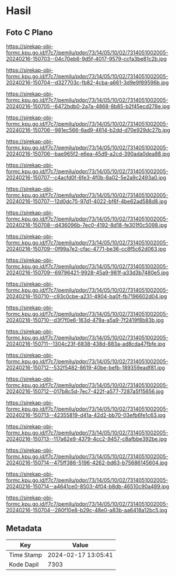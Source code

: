 # Hasil

## Foto C Plano

https://sirekap-obj-formc.kpu.go.id/f7c7/pemilu/pdpr/73/14/05/10/02/7314051002005-20240216-150703--04c70eb6-9d5f-4017-9579-ccfa3be81c2b.jpg

https://sirekap-obj-formc.kpu.go.id/f7c7/pemilu/pdpr/73/14/05/10/02/7314051002005-20240216-150704--d327703c-fb82-4cba-a661-3d9e9f89596b.jpg

https://sirekap-obj-formc.kpu.go.id/f7c7/pemilu/pdpr/73/14/05/10/02/7314051002005-20240216-150705--6472bdb0-2a7a-4868-8b85-b2f45ecd278e.jpg

https://sirekap-obj-formc.kpu.go.id/f7c7/pemilu/pdpr/73/14/05/10/02/7314051002005-20240216-150706--981ec566-6ad9-4614-b2dd-d70e929dc27b.jpg

https://sirekap-obj-formc.kpu.go.id/f7c7/pemilu/pdpr/73/14/05/10/02/7314051002005-20240216-150706--bae965f2-e6ea-45d9-a2cd-390ada0dea88.jpg

https://sirekap-obj-formc.kpu.go.id/f7c7/pemilu/pdpr/73/14/05/10/02/7314051002005-20240216-150707--c4acfd0f-6fe3-4f0b-8a02-5e2a9c2493a0.jpg

https://sirekap-obj-formc.kpu.go.id/f7c7/pemilu/pdpr/73/14/05/10/02/7314051002005-20240216-150707--12d0dc75-97d1-4022-bf6f-4be62ad588d8.jpg

https://sirekap-obj-formc.kpu.go.id/f7c7/pemilu/pdpr/73/14/05/10/02/7314051002005-20240216-150708--d436096b-7ec0-4192-8d18-fe301f0c5098.jpg

https://sirekap-obj-formc.kpu.go.id/f7c7/pemilu/pdpr/73/14/05/10/02/7314051002005-20240216-150709--0f99a7e2-cfac-4771-be36-cc8f5c62d063.jpg

https://sirekap-obj-formc.kpu.go.id/f7c7/pemilu/pdpr/73/14/05/10/02/7314051002005-20240216-150709--69796421-9928-45a9-981f-a33d3b7480e5.jpg

https://sirekap-obj-formc.kpu.go.id/f7c7/pemilu/pdpr/73/14/05/10/02/7314051002005-20240216-150710--c93c0cbe-a231-4904-ba0f-fb7196602d04.jpg

https://sirekap-obj-formc.kpu.go.id/f7c7/pemilu/pdpr/73/14/05/10/02/7314051002005-20240216-150710--d3f7f0e6-163d-479a-a5a9-7f2419f8b83b.jpg

https://sirekap-obj-formc.kpu.go.id/f7c7/pemilu/pdpr/73/14/05/10/02/7314051002005-20240216-150711--1304c23f-6838-438d-883a-ad8cda47fbfe.jpg

https://sirekap-obj-formc.kpu.go.id/f7c7/pemilu/pdpr/73/14/05/10/02/7314051002005-20240216-150712--532f5482-8619-40be-befb-189359eadf81.jpg

https://sirekap-obj-formc.kpu.go.id/f7c7/pemilu/pdpr/73/14/05/10/02/7314051002005-20240216-150712--017b8c5d-7ec7-422f-a577-7287a5f15656.jpg

https://sirekap-obj-formc.kpu.go.id/f7c7/pemilu/pdpr/73/14/05/10/02/7314051002005-20240216-150713--42355819-d41a-42d2-bb70-03efb6fe1c63.jpg

https://sirekap-obj-formc.kpu.go.id/f7c7/pemilu/pdpr/73/14/05/10/02/7314051002005-20240216-150713--117a62e9-4379-4cc2-9457-c8afbbe392be.jpg

https://sirekap-obj-formc.kpu.go.id/f7c7/pemilu/pdpr/73/14/05/10/02/7314051002005-20240216-150714--475ff386-5196-4262-bd63-b75686145604.jpg

https://sirekap-obj-formc.kpu.go.id/f7c7/pemilu/pdpr/73/14/05/10/02/7314051002005-20240216-150714--a4641ce0-8503-4f04-b8db-46510c90a489.jpg

https://sirekap-obj-formc.kpu.go.id/f7c7/pemilu/pdpr/73/14/05/10/02/7314051002005-20240216-150704--280f10e8-b29c-48e0-a83b-aa6418a12bc5.jpg


## Metadata

| Key        | Value               |
| ---------- | ------------------- |
| Time Stamp | 2024-02-17 13:05:41 |
| Kode Dapil | 7303                |



